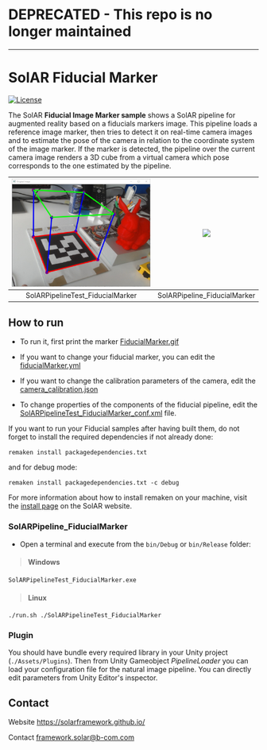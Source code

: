 # DEPRECATED - This repo is no longer maintained

----

# SolAR Fiducial Marker

[![License](https://img.shields.io/github/license/SolARFramework/FiducialMarker?style=flat-square&label=License)](https://www.apache.org/licenses/LICENSE-2.0)

The SolAR **Fiducial Image Marker sample** shows a SolAR pipeline for augmented reality based on a fiducials markers image. This pipeline loads a reference image marker, then tries to detect it on real-time camera images and to estimate the pose of the camera in relation to the coordinate system of the image marker. If the marker is detected, the pipeline over the current camera image renders a 3D cube from a virtual camera which pose corresponds to the one estimated by the pipeline.


| ![](./SolARPipeline_FiducialMarker/tests/SolARPipelineTest_FiducialMarker/standalone.jpg) | ![](./SolARPipeline_FiducialMarker/plugin.jpg) |
|:-:|:-:|
| SolARPipelineTest_FiducialMarker | SolARPipeline_FiducialMarker |


## How to run

* To run it, first print the marker [FiducialMarker.gif](./SolARPipeline_FiducialMarker/tests/SolARPipelineTest_FiducialMarker/FiducialMarker.gif)

* If you want to change your fiducial marker, you can edit the [fiducialMarker.yml](./SolARPipeline_FiducialMarker/tests/SolARPipelineTest_FiducialMarker/fiducialMarker.yml)

* If you want to change the calibration parameters of the camera, edit the [camera_calibration.json](./SolARPipeline_FiducialMarker/tests/SolARPipelineTest_FiducialMarker/camera_calibration.json)

* To change properties of the components of the fiducial pipeline, edit the [SolARPipelineTest_FiducialMarker_conf.xml](./SolARPipeline_FiducialMarker/tests/SolARPipelineTest_FiducialMarker/SolARPipelineTest_FiducialMarker_conf.xml) file.

If you want to run your Fiducial samples after having built them, do not forget to install the required dependencies if not already done:

<pre><code>remaken install packagedependencies.txt</code></pre>

and for debug mode:

<pre><code>remaken install packagedependencies.txt -c debug</code></pre>

For more information about how to install remaken on your machine, visit the [install page](https://solarframework.github.io/install/) on the SolAR website.

### SolARPipeline_FiducialMarker

* Open a terminal and execute from the `bin/Debug` or `bin/Release` folder:

> #### Windows
>
	SolARPipelineTest_FiducialMarker.exe

> #### Linux
>
	./run.sh ./SolARPipelineTest_FiducialMarker

### Plugin

You should have bundle every required library in your Unity project (`./Assets/Plugins`). Then from Unity Gameobject *PipelineLoader* you can load your configuration file for the natural image pipeline. You can directly edit parameters from Unity Editor's inspector.

## Contact 
Website https://solarframework.github.io/

Contact framework.solar@b-com.com




